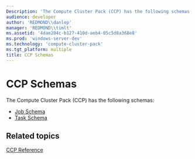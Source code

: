 ```yaml
---
Description: 'The Compute Cluster Pack (CCP) has the following schemas:Job SchemaTask Schema'
audience: developer
author: 'REDMOND\\danlep'
manager: 'REDMOND\\timlt'
ms.assetid: '4dae204c-b127-410d-aeb4-05c5d8a368e8'
ms.prod: 'windows-server-dev'
ms.technology: 'compute-cluster-pack'
ms.tgt_platform: multiple
title: CCP Schemas
---
```


# CCP Schemas

The Compute Cluster Pack (CCP) has the following schemas:

-   [Job Schema](schema-job-schema.md)
-   [Task Schema](schema-task-schema.md)

## Related topics

<dl> <dt>

[CCP Reference](compute-cluster-pack-reference.md)
</dt> </dl>

 

 



